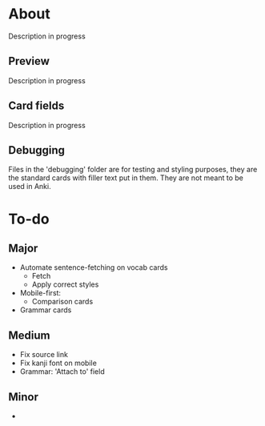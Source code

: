 # About
Description in progress

## Preview
Description in progress

## Card fields
Description in progress

## Debugging
Files in the 'debugging' folder are for testing and styling purposes, they are the standard cards with filler text put in them. They are not meant to be used in Anki.

# To-do
## Major
- Automate sentence-fetching on vocab cards
    - Fetch
    - Apply correct styles
- Mobile-first:
    - Comparison cards
- Grammar cards

## Medium
- Fix source link
- Fix kanji font on mobile
- Grammar: 'Attach to' field

## Minor
- 